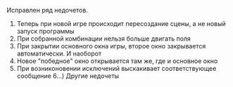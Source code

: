Исправлен ряд недочетов.
1) Теперь при новой игре происходит пересоздание сцены, а не новый запуск программы
2) При собранной комбинации нельзя больше двигать поля
3) При закрытии основного окна игры, второе окно закрывается автоматически. И наоборот
4) Новое "победное" окно открывается там же, где и основное окно
5) При возниконовении исключений выскакивает соответствующее сообщение
6...) Другие недочеты 
